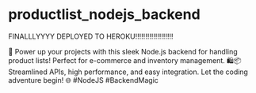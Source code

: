 # productlist_nodejs_backend


FINALLLYYYY DEPLOYED TO HEROKU!!!!!!!!!!!!!!!!!!!


🚀 Power up your projects with this sleek Node.js backend for handling product lists! Perfect for e-commerce and inventory management. 🛍️📦 Streamlined APIs, high performance, and easy integration. Let the coding adventure begin! 🌐 #NodeJS #BackendMagic
